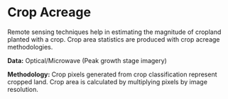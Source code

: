 # Crop Acreage
Remote sensing techniques help in estimating the magnitude of cropland planted with a crop. Crop area statistics are produced with crop acreage methodologies.

**Data:** Optical/Microwave (Peak growth stage imagery)

**Methodology:**
Crop pixels generated from crop classification represent cropped land. Crop area is calculated by multiplying pixels by image resolution.
